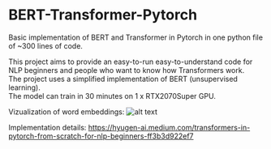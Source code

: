 # BERT-Transformer-Pytorch
Basic implementation of BERT and Transformer in Pytorch in one python file of ~300 lines of code.  
  
This project aims to provide an easy-to-run easy-to-understand code for NLP beginners and people who want to know how Transformers work.  
The project uses a simplified implementation of BERT (unsupervised learning).  
The model can train in 30 minutes on 1 x RTX2070Super GPU.  
  
Vizualization of word embeddings:
![alt text](https://miro.medium.com/max/3000/1*tyabpnOIHPhl1ZoQQuSfvw.png)


Implementation details: https://hyugen-ai.medium.com/transformers-in-pytorch-from-scratch-for-nlp-beginners-ff3b3d922ef7
